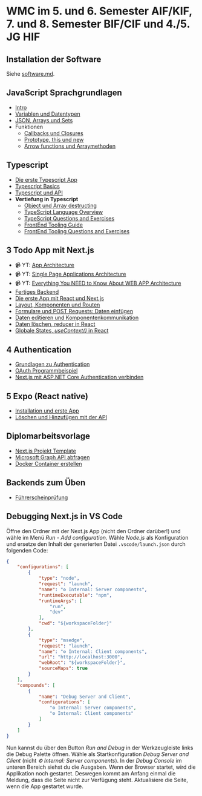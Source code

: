 # WMC im 5. und 6. Semester AIF/KIF, 7. und 8. Semester BIF/CIF und 4./5. JG HIF

## Installation der Software

Siehe [software.md](software.md).

## JavaScript Sprachgrundlagen
- [Intro](10_JavaScript/10_ECMAscript.md)
- [Variablen und Datentypen](10_JavaScript/20_Variables.md)
- [JSON, Arrays und Sets](10_JavaScript/30_JSON_Arrays.md)
- Funktionen
  - [Callbacks und Closures](10_JavaScript/40_FunctionsCallback.md)
  - [Prototype, this und new](10_JavaScript/41_FunctionsPrototype.md)
  - [Arrow functions und Arraymethoden](10_JavaScript/42_FunctionsArrowFunctions.md)

## Typescript
- [Die erste Typescript App](./20_Typescript/10_FirstApp.md)
- [Typescript Basics](./20_Typescript/20_TypescriptBasics.md)
- [Typescript und API](./20_Typescript/25_TypescriptWithApi.md)
- **Vertiefung in Typescript**
  - [Object und Array destructing](./20_Typescript/30_Destructing.md)
  - [TypeScript Language Overview](./20_Typescript/40_Typescript_Language.md)
  - [TypeScript Questions and Exercises](./20_Typescript/45_Typescript_Exercises.md)
  - [FrontEnd Tooling Guide](./20_Typescript/50_Frontend_Tooling.md)
  - [FrontEnd Tooling Questions and Exercises](./20_Typescript/55_Frontend_Tooling_Exercises.md)

## 3 Todo App mit Next.js
- 📹 YT: [App Architecture](https://www.youtube.com/watch?v=d1Gd-MGaleE&list=PLUU3EzfPr915ebZONvUVHKm8Bls6D7EgA)
- 📹 YT: [Single Page Applications Architecture](https://www.youtube.com/watch?v=H1NmO3f5oiI&list=PLUU3EzfPr915ebZONvUVHKm8Bls6D7EgA)
- 📹 YT: [Everything You NEED to Know About WEB APP Architecture](https://www.youtube.com/watch?v=sDlCSIDwpDs)
- [Fertiges Backend](30_TodoApp/01_Backend.md)
- [Die erste App mit React und Next.js](30_TodoApp/02_FirstReactApp.md)
- [Layout, Komponenten und Routen](30_TodoApp/10_Layout_Routing.md)
- [Formulare und POST Requests: Daten einfügen](30_TodoApp/20_Add_Form.md)
- [Daten editieren und Komponentenkommunikation](30_TodoApp/30_Edit.adoc)
- [Daten löschen, reducer in React](./30_TodoApp/40_Delete.adoc)
- [Globale States, *useContext()* in React](./30_TodoApp/50_State_Provider.adoc)
  
## 4 Authentication
- [Grundlagen zu Authentication](./50_Authentication/10_AuthenticationPrinciples/README.md)
- [OAuth Programmbeispiel](./50_Authentication/20_Oauth/README.adoc)
- [Next.js mit ASP.NET Core Authentication verbinden](./50_Authentication/30_OauthNextjs/README.adoc)

## 5 Expo (React native)
- [Installation und erste App](./60_Expo/10_first_app.adoc)
- [Löschen und Hinzufügen mit der API](./60_Expo/20_add_delete.adoc)

## Diplomarbeitsvorlage
- [Next.js Projekt Template](./40_DiplomarbeitVorlage/README.md)
- [Microsoft Graph API abfragen](./40_DiplomarbeitVorlage/graph_api.adoc)
- [Docker Container erstellen](./40_DiplomarbeitVorlage/docker.adoc)

## Backends zum Üben
- [Führerscheinprüfung](./90_Exercise/DrivingExamBackend/README.adoc)


## Debugging Next.js in VS Code

Öffne den Ordner mit der Next.js App (nicht den Ordner darüber!) und wähle im Menü *Run* - *Add configuration*.
Wähle *Node.js* als Konfiguration und ersetze den Inhalt der generierten Datei `.vscode/launch.json` durch folgenden Code:

```json
{
    "configurations": [
        {
            "type": "node",
            "request": "launch",
            "name": "⚙️ Internal: Server components",
            "runtimeExecutable": "npm",
            "runtimeArgs": [
                "run",
                "dev"
            ],
            "cwd": "${workspaceFolder}"
        },
        {
            "type": "msedge",
            "request": "launch",
            "name": "⚙️ Internal: Client components",
            "url": "http://localhost:3000",
            "webRoot": "${workspaceFolder}",
            "sourceMaps": true
        }
    ],
    "compounds": [
        {
            "name": "Debug Server and Client",
            "configurations": [
                "⚙️ Internal: Server components",
                "⚙️ Internal: Client components"
            ]
        }
    ]
}
```

Nun kannst du über den Button _Run and Debug_ in der Werkzeugleiste links die Debug Palette öffnen.
Wähle als Startkonfiguration _Debug Server and Client_ (nicht _⚙️ Internal: Server components_).
In der *Debug Console* im unteren Bereich siehst du die Ausgaben.
Wenn der Browser startet, wird die Applikation noch gestartet.
Deswegen kommt am Anfang einmal die Meldung, dass die Seite nicht zur Verfügung steht.
Aktualisiere die Seite, wenn die App gestartet wurde.
